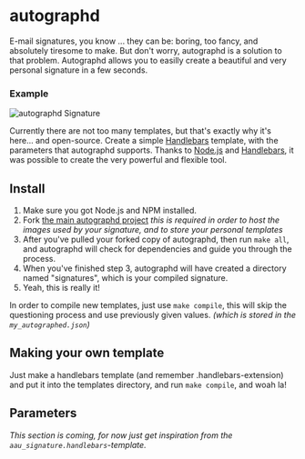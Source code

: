 # autographd #
E-mail signatures, you know ... they can be: boring, too fancy, and absolutely tiresome to make. But don't worry, autographd is a solution to that problem. Autographd allows you to easilly create a beautiful and very personal signature in a few seconds.

### Example ###
![autographd Signature](https://raw.github.com/tpanum/autographd/master/img/example.png "HTML signature generated by autographd")

Currently there are not too many templates, but that's exactly why it's here... and open-source. Create a simple [Handlebars](http://handlebarsjs.com/) template, with the parameters that autographd supports. Thanks to [Node.js](http://nodejs.org/) and [Handlebars](http://handlebarsjs.com/), it was possible to create the very powerful and flexible tool.

## Install ##
1. Make sure you got Node.js and NPM installed.
2. Fork [the main autographd project](https://github.com/tpanum/autographd) *this is required in order to host the images used by your signature, and to store your personal templates*
3. After you've pulled your forked copy of autographd, then run `make all`, and autographd will check for dependencies and guide you through the process.
4. When you've finished step 3, autographd will have created a directory named "signatures", which is your compiled signature.
5. Yeah, this is really it!

In order to compile new templates, just use `make compile`, this will skip the questioning process and use previously given values. *(which is stored in the `my_autographed.json`)*

## Making your own template ##
Just make a handlebars template (and remember .handlebars-extension) and put it into the templates directory, and run `make compile`, and woah la!

## Parameters ##
*This section is coming, for now just get inspiration from the `aau_signature.handlebars`-template.*